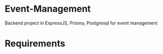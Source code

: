 # Event-Management

Backend project in ExpressJS, Prisma, Postgresql for event management

# Requirements
